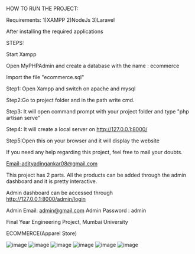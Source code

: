 HOW TO RUN THE PROJECT:


Requirements:
1)XAMPP
2)NodeJs
3)Laravel 

After installing the required applications


STEPS:

Start Xampp

Open MyPHPAdmin and create a database with the name : ecommerce

Import the file "ecommerce.sql"

Step1: Open Xampp and switch on apache and mysql

Step2:Go to project folder and in the path write cmd.

Step3: It will open command prompt with your project folder and type "php artisan serve"

Step4: It will create a local server on http://127.0.0.1:8000/ 

Step5:Open this on your browser and it will display the website

If you need any help regarding this project, feel free to mail your doubts.

Email-adityadingankar08@gmail.com


This project has 2 parts. All the products can be added through the admin dashboard and it is pretty interactive.

Admin dashboard can be accessed through http://127.0.0.1:8000/admin/login

Admin Email: admin@gmail.com
Admin Password : admin

Final Year Engineering Project, Mumbai University 


ECOMMERCE(Apparel Store)

![image](https://user-images.githubusercontent.com/54596845/138562502-89cdc1e2-53e8-4b6a-8af8-53668c47b52e.png)
![image](https://user-images.githubusercontent.com/54596845/138562512-c7312aa0-a7bc-40ed-a4ae-fcfca10e37df.png)
![image](https://user-images.githubusercontent.com/54596845/138562519-3152f654-3020-46d2-b5f5-20d081f0be19.png)
![image](https://user-images.githubusercontent.com/54596845/138562527-b2a0e977-4f4d-4187-98ab-a8027c1ee97f.png)
![image](https://user-images.githubusercontent.com/54596845/138562542-d50de1bd-2e38-4045-9315-ed197fe92288.png)
![image](https://user-images.githubusercontent.com/54596845/138562611-4671dcb5-0ad5-4b45-9ecc-5681b20c1d6b.png)





